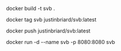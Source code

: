 docker build -t svb .

docker tag svb justinbriard/svb:latest

docker push justinbriard/svb:latest

docker run -d --name svb -p 8080:8080 svb

